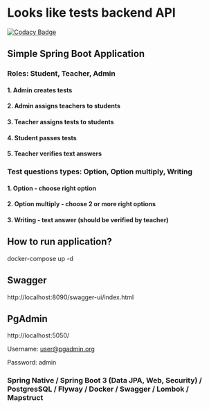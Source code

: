 # Looks like tests backend API
[![Codacy Badge](https://api.codacy.com/project/badge/Grade/831a7ee714604f58b2af70c2609e78fd)](https://app.codacy.com/gh/hey-agr/looks-like-tests-backend?utm_source=github.com&utm_medium=referral&utm_content=hey-agr/looks-like-tests-backend&utm_campaign=Badge_Grade_Settings)

## Simple Spring Boot Application

### Roles: Student, Teacher, Admin

#### 1. Admin creates tests
#### 2. Admin assigns teachers to students
#### 3. Teacher assigns tests to students
#### 4. Student passes tests
#### 5. Teacher verifies text answers

### Test questions types: Option, Option multiply, Writing

#### 1. Option - choose right option
#### 2. Option multiply - choose 2 or more right options
#### 3. Writing - text answer (should be verified by teacher)

## How to run application?
docker-compose up -d

## Swagger
http://localhost:8090/swagger-ui/index.html

## PgAdmin
http://localhost:5050/

Username: user@pgadmin.org

Password: admin


### Spring Native / Spring Boot 3 (Data JPA, Web, Security) / PostgresSQL / Flyway / Docker / Swagger / Lombok / Mapstruct